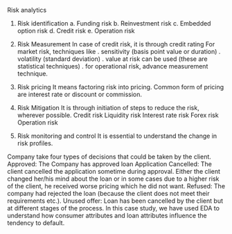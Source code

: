 Risk analytics
1.	Risk identification
a.	Funding risk
b.	Reinvestment risk
c.	Embedded option risk
d.	Credit risk
e.	Operation risk
2.	Risk Measurement
In case of credit risk, it is through credit rating
For market risk, techniques like
. sensitivity (basis point value or duration)
. volatility (standard deviation)
. value at risk can be used (these are statistical techniques)
. for operational risk, advance measurement technique.

3.	Risk pricing
It means factoring risk into pricing.
Common form of pricing are interest rate or discount or commission.

4.	Risk Mitigation
It is through initiation of steps to reduce the risk, wherever possible.
Credit risk
Liquidity risk
Interest rate risk
Forex risk
Operation risk

5.	Risk monitoring and control
It is essential to understand the change in risk profiles.



Company take four types of decisions that could be taken by the client.
Approved: The Company has approved loan Application
Cancelled: The client cancelled the application sometime during approval. Either the client changed her/his mind about the loan or in some cases due to a higher risk of the client, he received worse pricing which he did not want.
Refused: The company had rejected the loan (because the client does not meet their requirements etc.).
Unused offer:  Loan has been cancelled by the client but at different stages of the process.
In this case study, we have used EDA to understand how consumer attributes and loan attributes influence the tendency to default.
